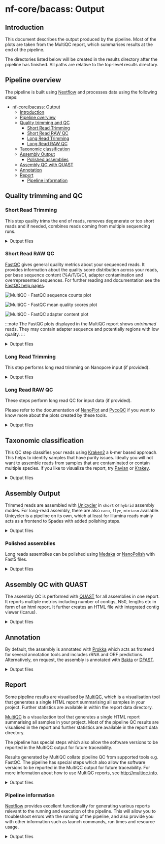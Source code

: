 # nf-core/bacass: Output

## Introduction

This document describes the output produced by the pipeline. Most of the plots are taken from the MultiQC report, which summarises results at the end of the pipeline.

The directories listed below will be created in the results directory after the pipeline has finished. All paths are relative to the top-level results directory.

## Pipeline overview

The pipeline is built using [Nextflow](https://www.nextflow.io/) and processes data using the following steps:

- [nf-core/bacass: Output](#nf-corebacass-output)
  - [Introduction](#introduction)
  - [Pipeline overview](#pipeline-overview)
  - [Quality trimming and QC](#quality-trimming-and-qc)
    - [Short Read Trimming](#short-read-trimming)
    - [Short Read RAW QC](#short-read-raw-qc)
    - [Long Read Trimming](#long-read-trimming)
    - [Long Read RAW QC](#long-read-raw-qc)
  - [Taxonomic classification](#taxonomic-classification)
  - [Assembly Output](#assembly-output)
    - [Polished assemblies](#polished-assemblies)
  - [Assembly QC with QUAST](#assembly-qc-with-quast)
  - [Annotation](#annotation)
  - [Report](#report)
    - [Pipeline information](#pipeline-information)

## Quality trimming and QC

### Short Read Trimming

This step quality trims the end of reads, removes degenerate or too short reads and if needed,
combines reads coming from multiple sequencing runs.

<details markdown="1">
<summary>Output files</summary>

- `trimming/shortreads/`
  - `*.fastp.fastq.gz`: The trimmed/modified/unmerged fastq reads

</details>

### Short Read RAW QC

[FastQC](http://www.bioinformatics.babraham.ac.uk/projects/fastqc/) gives general quality metrics about your sequenced reads. It provides information about the quality score distribution across your reads, per base sequence content (%A/T/G/C), adapter contamination and overrepresented sequences. For further reading and documentation see the [FastQC help pages](http://www.bioinformatics.babraham.ac.uk/projects/fastqc/Help/).

![MultiQC - FastQC sequence counts plot](images/mqc_fastqc_counts.png)

![MultiQC - FastQC mean quality scores plot](images/mqc_fastqc_quality.png)

![MultiQC - FastQC adapter content plot](images/mqc_fastqc_adapter.png)

:::note
The FastQC plots displayed in the MultiQC report shows _untrimmed_ reads. They may contain adapter sequence and potentially regions with low quality.
:::

<details markdown="1">
<summary>Output files</summary>

- `FastQC/`
  - `*.html`: FastQC report containing quality metrics.
  - `*.zip`: Zip archive containing the FastQC report, tab-delimited data file and plot images.

![FastQC report](images/fastqc.png)

</details>

### Long Read Trimming

This step performs long read trimming on Nanopore input (if provided).

<details markdown="1">
<summary>Output files</summary>

- `trimming/longreads/`
  - `*.fastq.gz`: The trimmed FASTQ file
  - `*.log*`: Log file

</details>

### Long Read RAW QC

These steps perform long read QC for input data (if provided).

Please refer to the documentation of [NanoPlot](https://github.com/wdecoster/NanoPlot) and [PycoQC](https://a-slide.github.io/pycoQC/) if you want to know more about the plots created by these tools.

<details markdown="1">
<summary>Output files</summary>

- `QC_Longreads/NanoPlot`: Various plots in HTML and PNG format

- `QC_Longreads/PycoQC`
  - `*_pycoqc.html`: QC report in HTML format
  - `*_pycoqc.json`: QC report in JSON format

Example plot from Nanoplot:

![Nanoplot](images/nanoplot.png)

</details>

## Taxonomic classification

This QC step classifies your reads using [Kraken2](https://ccb.jhu.edu/software/kraken2/) a k-mer based approach. This helps to identify samples that have purity
issues. Ideally you will not want to assemble reads from samples that are contaminated or contain
multiple species. If you like to visualize the report, try
[Pavian](https://github.com/fbreitwieser/pavian) or [Krakey](http://krakey.info/).

<details markdown="1">
<summary>Output files</summary>

- `Kraken2/`
  - `*.kraken2.report.txt`: Classification of short reads in the Kraken(1) report format.
  - `*_longreads.kraken2.report.txt`: Classification of long reads in the Kraken(1) report format.

See [webpage](http://ccb.jhu.edu/software/kraken/MANUAL.html#sample-reports) for more details.

Exemplary Kraken2 report screenshot:

![Kraken2 report](images/kraken2.png)

</details>

## Assembly Output

Trimmed reads are assembled with [Unicycler](https://github.com/rrwick/Unicycler) in `short` or `hybrid` assembly modes. For long-read assembly, there are also `canu`, `flye`, `miniasm` available.
Unicycler is a pipeline on its own, which at least for Illumina reads mainly acts as a frontend to Spades with added polishing steps.

<details markdown="1">
<summary>Output files</summary>

- `Unicycler/`
  - `*.scaffolds.fa`: Final assembly in fasta format
  - `*.assembly.gfa`: Final assembly in Graphical Fragment Assembly (GFA) format
  - `*.unicycler.log`: Log file summarizing steps and intermediate results on the Unicycler execution

Check out the [Unicycler documentation](https://github.com/rrwick/Unicycler) for more information on Unicycler output.

- `Canu/`
  - `*.contigs.fasta.gz`: Final assembly in fasta format
  - `*.report`: Log file summarizing steps and intermediate results

Check out the [Canu documentation](https://canu.readthedocs.io/en/latest/index.html) for more information on Canu output.

- `Flye/`
  - `*.fasta.gz`: Final assembly in fasta format
  - `*.log`: Log file summarizing steps and intermediate results

Check out the [Flye documentation](https://github.com/fenderglass/Flye/blob/flye/docs/USAGE.md) for more information on Flye output.

- `Miniasm/`
  - `*.fasta.gz`: Assembly in Fasta format
  - `*_assembly_consensus.fasta.gz`: Consensus assembly in fasta format (polished by Racon)

Check out the [Miniasm documentation](https://github.com/lh3/miniasm) for more information on Miniasm output.

</details>

### Polished assemblies

Long reads assemblies can be polished using [Medaka](https://github.com/nanoporetech/medaka) or [NanoPolish](https://github.com/jts/nanopolish) with Fast5 files.

<details markdown="1">
<summary>Output files</summary>

- `Medaka/*_polished_genome.fa`

  - `*_polished_genome.fa`: Polished consensus assembly in fasta format
  - `calls_to_draft.bam`: Alignment in bam format
  - `calls_to_draft.bam.bai`: Index of alignment
  - `consensus.fasta.gaps_in_draft_coords.bed`
  - `consensus_probs.hdf`

- `Nanopolish/`
  - `polished_genome.fa`: Polished consensus assembly in fasta format

</details>

## Assembly QC with QUAST

The assembly QC is performed with [QUAST](http://quast.sourceforge.net/quast) for all assemblies in one report. It reports multiple metrics including number of contigs, N50, lengths etc in form of an html report. It further creates an HTML file with integrated contig viewer (Icarus).

<details markdown="1">
<summary>Output files</summary>

- `QUAST`
  - `report.tsv`: QUAST's report in text format
- `QUAST/report`
  - `icarus.html`: QUAST's contig browser as HTML
  - `report.html`: QUAST assembly QC as HTML report
  - `report.pdf`: QUAST assembly QC as pdf

![QUAST QC](images/quast.png)

![Icarus](images/icarus.png)

</details>

## Annotation

By default, the assembly is annotated with [Prokka](https://github.com/tseemann/prokka) which acts as frontend for several annotation tools and includes rRNA and ORF predictions. Alternatively, on request, the assembly is annotated with [Bakta](https://github.com/oschwengers/bakta) or [DFAST](https://github.com/nigyta/dfast_core).

<details markdown="1">
<summary>Output files</summary>

- `Prokka/{ID}/`
  - `*.gff`: Annotation in gff format
  - `*.txt`: Annotation in text format
  - `*.faa`: Protein sequences in fasta format

See [Prokka's documentation](https://github.com/tseemann/prokka#output-files) for a full description of all output files.

![Prokka annotation](images/prokka.png)

- `Bakta/{ID}/`
  - `*.gff3`: Annotations in gff3 format
  - `*.txt`: Summary in txt format
  - `*.faa`: CDS/sORF amino acid sequences in fasta format

See [Baktas's documentation](https://github.com/oschwengers/bakta#output) for a full description of all output files.

- `DFAST/{ID}_results/`
  - `genome.gff`: Annotation in gff format
  - `statistics.txt`: Annotation statistics in text format
  - `protein.faa`: Protein sequences in fasta format

</details>

## Report

Some pipeline results are visualised by [MultiQC](http://multiqc.info), which is a visualisation tool that generates a single HTML report summarising all samples in your project. Further statistics are available in within the report data directory.

[MultiQC](http://multiqc.info) is a visualization tool that generates a single HTML report summarising all samples in your project. Most of the pipeline QC results are visualised in the report and further statistics are available in the report data directory.

The pipeline has special steps which also allow the software versions to be reported in the MultiQC output for future traceability.

Results generated by MultiQC collate pipeline QC from supported tools e.g. FastQC. The pipeline has special steps which also allow the software versions to be reported in the MultiQC output for future traceability. For more information about how to use MultiQC reports, see <http://multiqc.info>.

<details markdown="1">
<summary>Output files</summary>

- `multiqc/`
  - `multiqc_report.html`: a standalone HTML file that can be viewed in your web browser.
  - `multiqc_data/`: directory containing parsed statistics from the different tools used in the pipeline.
  - `multiqc_plots/`: directory containing static images from the report in various formats.

</details>

### Pipeline information

[Nextflow](https://www.nextflow.io/docs/latest/tracing.html) provides excellent functionality for generating various reports relevant to the running and execution of the pipeline. This will allow you to troubleshoot errors with the running of the pipeline, and also provide you with other information such as launch commands, run times and resource usage.

<details markdown="1">
<summary>Output files</summary>

- `pipeline_info/`
  - Reports generated by Nextflow: `execution_report.html`, `execution_timeline.html`, `execution_trace.txt` and `pipeline_dag.dot`/`pipeline_dag.svg`.
  - Reports generated by the pipeline: `pipeline_report.html`, `pipeline_report.txt` and `software_versions.yml`. The `pipeline_report*` files will only be present if the `--email` / `--email_on_fail` parameter's are used when running the pipeline.
  - Reformatted samplesheet files used as input to the pipeline: `samplesheet.valid.csv`.
  - Parameters used by the pipeline run: `params.json`.

</details>
